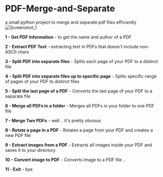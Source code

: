 # PDF-Merge-and-Separate
a small python project to merge and separate pdf files efficiently 
![Screenshot_1](https://github.com/Yousef-Albasel/PDF-Merge-and-Separate/assets/111648493/5509eb18-d21b-44b7-a224-38b7784d1f3a)

**1 - Get PDF Information**
     - to get the name and author of a PDF
     
**2 - Extract PDF Text**
     - extracting text in PDFs that doesn't include non-ASCII chars
     
**3 - Split PDF into separate files**
     - Splits each page of your PDF to a distinct file
     
**4 - Split PDF into separate files up to specific page**
     - Splits specific range of pages of your PDF to distinct files
     
**5 - Split the last page of a PDF**
     - Converts the last page of your PDF to a separate file
     
**6 - Merge all PDFs in a folder**
     - Merges all PDFs in your folder to one PDF file
     
**7 - Merge Two PDFs**
     - well .. it's pretty obvious
     
**8 - Rotate a page in a PDF**
     - Rotates a page from your PDF and creates a new PDF file
     
**9 - Extract images from a PDF**
     - Extracts all images inside your PDF and saves it to your directory
     
**10 - Convert image to PDF**
     - Converts image to a PDF file ..
     
**11 - Exit**
     - bye 
